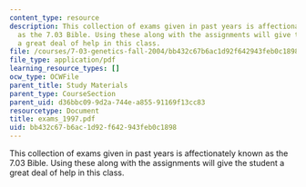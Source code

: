 ```yaml
---
content_type: resource
description: This collection of exams given in past years is affectionately known
  as the 7.03 Bible. Using these along with the assignments will give the student
  a great deal of help in this class.
file: /courses/7-03-genetics-fall-2004/bb432c67b6ac1d92f642943feb0c1898_exams_1997.pdf
file_type: application/pdf
learning_resource_types: []
ocw_type: OCWFile
parent_title: Study Materials
parent_type: CourseSection
parent_uid: d36bbc09-9d2a-744e-a855-91169f13cc83
resourcetype: Document
title: exams_1997.pdf
uid: bb432c67-b6ac-1d92-f642-943feb0c1898
---
```

This collection of exams given in past years is affectionately known as the 7.03 Bible. Using these along with the assignments will give the student a great deal of help in this class.

